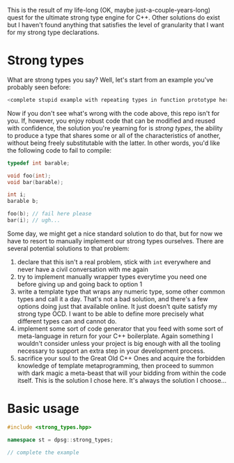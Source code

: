 This is the result of my life-long (OK, maybe just-a-couple-years-long) quest for the ultimate strong type engine for C++. Other solutions do exist but I haven't found anything that satisfies the level of granularity that I want for my strong type declarations.

# Strong types

What are strong types you say? Well, let's start from an example you've probably seen before: 
``` cpp
<complete stupid example with repeating types in function prototype here>
```
Now if you don't see what's wrong with the code above, this repo isn't for you. If, however, you enjoy robust code that can be modified and reused with confidence, the solution you're yearning for is *strong types*, the ability to produce a type that shares some or all of the characteristics of another, without being freely substitutable with the latter.
In other words, you'd like the following code to fail to compile:
``` cpp
typedef int barable;

void foo(int);
void bar(barable);

int i;
barable b;

foo(b); // fail here please
bar(i); // ugh...
```

Some day, we might get a nice standard solution to do that, but for now we have to resort to manually implement our strong types ourselves. There are several potential solutions to that problem:
1. declare that this isn't a real problem, stick with `int` everywhere and never have a civil conversation with me again
2. try to implement manually wrapper types everytime you need one before giving up and going back to option 1
3. write a template type that wraps any numeric type, some other common types and call it a day. That's not a bad solution, and there's a few options doing just that available online. It just doesn't quite satisfy my strong type OCD. I want to be able to define more precisely what different types can and cannot do.
4. implement some sort of code generator that you feed with some sort of meta-language in return for your C++ boilerplate. Again something I wouldn't consider unless your project is big enough with all the tooling necessary to support an extra step in your development process.
5. sacrifice your soul to the Great Old C++ Ones and acquire the forbidden knowledge of template metaprogramming, then proceed to summon with dark magic a meta-beast that will your bidding from within the code itself. This is the solution I chose here. It's always the solution I choose...

# Basic usage

``` cpp
#include <strong_types.hpp>

namespace st = dpsg::strong_types;

// complete the example
```